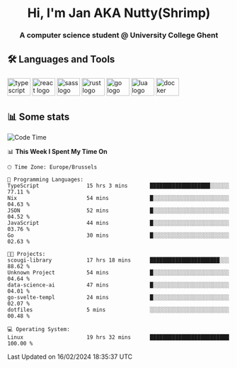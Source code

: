 <h1 align="center">Hi, I'm Jan AKA Nutty(Shrimp)</h1>
<h3 align="center">A computer science student @ University College Ghent</h3>

<h2 align="left">🛠️ Languages and Tools</h2>

###

<div align="left">
  <img src="https://cdn.jsdelivr.net/gh/devicons/devicon/icons/typescript/typescript-original.svg" height="40" width="52" alt="typescript logo"  />
  <img src="https://cdn.jsdelivr.net/gh/devicons/devicon/icons/react/react-original.svg" height="40" width="52" alt="react logo"  />
  <img src="https://cdn.jsdelivr.net/gh/devicons/devicon/icons/sass/sass-original.svg" height="40" width="52" alt="sass logo"  />
  <img src="https://cdn.jsdelivr.net/gh/devicons/devicon@latest/icons/rust/rust-original.svg" height="40" width="52" alt="rust logo" />
  <img src="https://cdn.jsdelivr.net/gh/devicons/devicon/icons/go/go-original.svg" height="40" width="52" alt="go logo"  />
  <img src="https://cdn.jsdelivr.net/gh/devicons/devicon/icons/lua/lua-original.svg" height="40" width="52" alt="lua logo"  />
  <img src="https://cdn.jsdelivr.net/gh/devicons/devicon/icons/docker/docker-original.svg" height="40" width="52" alt="docker logo"  />
</div>

<h2>📊 Some stats</h2>

<!--START_SECTION:waka-->
![Code Time](http://img.shields.io/badge/Code%20Time-4%2C202%20hrs%2056%20mins-blue)

📊 **This Week I Spent My Time On** 

```text
🕑︎ Time Zone: Europe/Brussels

💬 Programming Languages: 
TypeScript               15 hrs 3 mins       ███████████████████░░░░░░   77.11 % 
Nix                      54 mins             █░░░░░░░░░░░░░░░░░░░░░░░░   04.63 % 
JSON                     52 mins             █░░░░░░░░░░░░░░░░░░░░░░░░   04.52 % 
JavaScript               44 mins             █░░░░░░░░░░░░░░░░░░░░░░░░   03.76 % 
Go                       30 mins             █░░░░░░░░░░░░░░░░░░░░░░░░   02.63 % 

🐱‍💻 Projects: 
scougi-library           17 hrs 18 mins      ██████████████████████░░░   88.62 % 
Unknown Project          54 mins             █░░░░░░░░░░░░░░░░░░░░░░░░   04.64 % 
data-science-ai          47 mins             █░░░░░░░░░░░░░░░░░░░░░░░░   04.01 % 
go-svelte-templ          24 mins             █░░░░░░░░░░░░░░░░░░░░░░░░   02.07 % 
dotfiles                 5 mins              ░░░░░░░░░░░░░░░░░░░░░░░░░   00.48 % 

💻 Operating System: 
Linux                    19 hrs 32 mins      █████████████████████████   100.00 % 
```


 Last Updated on 16/02/2024 18:35:37 UTC
<!--END_SECTION:waka-->

